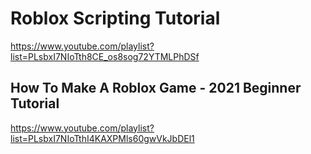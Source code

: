 # Roblox Scripting Tutorial

https://www.youtube.com/playlist?list=PLsbxI7NIoTth8CE_os8sog72YTMLPhDSf

## How To Make A Roblox Game - 2021 Beginner Tutorial

https://www.youtube.com/playlist?list=PLsbxI7NIoTthI4KAXPMls60gwVkJbDEl1